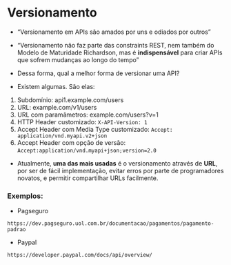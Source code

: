 # Versionamento

- “Versionamento em APIs são amados por uns e odiados por outros”

- “Versionamento não faz parte das constraints REST, nem também do Modelo de Maturidade Richardson, mas é __indispensável__ para criar APIs que sofrem mudanças ao longo do tempo”

- Dessa forma, qual a melhor forma de versionar uma API?

- Existem algumas. São elas:

1. Subdomínio: api1.example.com/users
2. URL: example.com/v1/users
3. URL com paramâmetros: example.com/users?v=1
4. HTTP Header customizado: ```X-API-Version: 1```
5. Accept Header com Media Type customizado:
```Accept: application/vnd.myapi.v2+json```
6. Accept Header com opção de versão:
```Accept:application/vnd.myapi+json;version=2.0```

- Atualmente, __uma das mais usadas__ é o versionamento através de __URL__, por ser de fácil implementação, evitar erros por parte de programadores novatos, e permitir compartilhar URLs facilmente.

### Exemplos:

- Pagseguro
```
https://dev.pagseguro.uol.com.br/documentacao/pagamentos/pagamento-padrao
```

- Paypal
```
https://developer.paypal.com/docs/api/overview/
```

